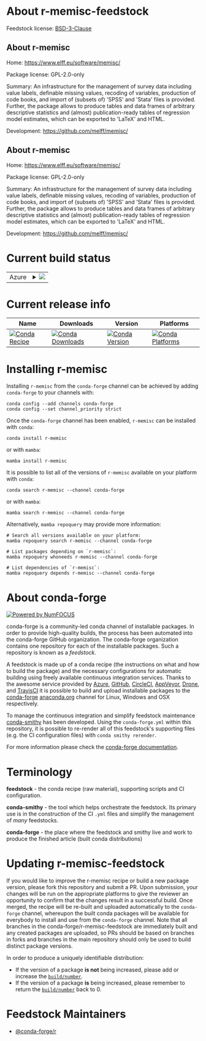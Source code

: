 About r-memisc-feedstock
========================

Feedstock license: [BSD-3-Clause](https://github.com/conda-forge/r-memisc-feedstock/blob/main/LICENSE.txt)


About r-memisc
--------------

Home: https://www.elff.eu/software/memisc/

Package license: GPL-2.0-only

Summary: An infrastructure for the management of survey data including value labels, definable missing values, recoding of variables, production of code books, and import of (subsets of) 'SPSS' and 'Stata' files is provided. Further, the package allows to produce tables and data frames of arbitrary descriptive statistics and (almost) publication-ready tables of regression model estimates, which can be exported to 'LaTeX' and HTML.

Development: https://github.com/melff/memisc/

About r-memisc
--------------

Home: https://www.elff.eu/software/memisc/

Package license: GPL-2.0-only

Summary: An infrastructure for the management of survey data including value labels, definable missing values, recoding of variables, production of code books, and import of (subsets of) 'SPSS' and 'Stata' files is provided. Further, the package allows to produce tables and data frames of arbitrary descriptive statistics and (almost) publication-ready tables of regression model estimates, which can be exported to 'LaTeX' and HTML.

Development: https://github.com/melff/memisc/

Current build status
====================


<table>
    
  <tr>
    <td>Azure</td>
    <td>
      <details>
        <summary>
          <a href="https://dev.azure.com/conda-forge/feedstock-builds/_build/latest?definitionId=18684&branchName=main">
            <img src="https://dev.azure.com/conda-forge/feedstock-builds/_apis/build/status/r-memisc-feedstock?branchName=main">
          </a>
        </summary>
        <table>
          <thead><tr><th>Variant</th><th>Status</th></tr></thead>
          <tbody><tr>
              <td>linux_64_r_base4.3</td>
              <td>
                <a href="https://dev.azure.com/conda-forge/feedstock-builds/_build/latest?definitionId=18684&branchName=main">
                  <img src="https://dev.azure.com/conda-forge/feedstock-builds/_apis/build/status/r-memisc-feedstock?branchName=main&jobName=linux&configuration=linux%20linux_64_r_base4.3" alt="variant">
                </a>
              </td>
            </tr><tr>
              <td>linux_64_r_base4.4</td>
              <td>
                <a href="https://dev.azure.com/conda-forge/feedstock-builds/_build/latest?definitionId=18684&branchName=main">
                  <img src="https://dev.azure.com/conda-forge/feedstock-builds/_apis/build/status/r-memisc-feedstock?branchName=main&jobName=linux&configuration=linux%20linux_64_r_base4.4" alt="variant">
                </a>
              </td>
            </tr><tr>
              <td>linux_aarch64_r_base4.3</td>
              <td>
                <a href="https://dev.azure.com/conda-forge/feedstock-builds/_build/latest?definitionId=18684&branchName=main">
                  <img src="https://dev.azure.com/conda-forge/feedstock-builds/_apis/build/status/r-memisc-feedstock?branchName=main&jobName=linux&configuration=linux%20linux_aarch64_r_base4.3" alt="variant">
                </a>
              </td>
            </tr><tr>
              <td>linux_aarch64_r_base4.4</td>
              <td>
                <a href="https://dev.azure.com/conda-forge/feedstock-builds/_build/latest?definitionId=18684&branchName=main">
                  <img src="https://dev.azure.com/conda-forge/feedstock-builds/_apis/build/status/r-memisc-feedstock?branchName=main&jobName=linux&configuration=linux%20linux_aarch64_r_base4.4" alt="variant">
                </a>
              </td>
            </tr><tr>
              <td>linux_ppc64le_r_base4.3</td>
              <td>
                <a href="https://dev.azure.com/conda-forge/feedstock-builds/_build/latest?definitionId=18684&branchName=main">
                  <img src="https://dev.azure.com/conda-forge/feedstock-builds/_apis/build/status/r-memisc-feedstock?branchName=main&jobName=linux&configuration=linux%20linux_ppc64le_r_base4.3" alt="variant">
                </a>
              </td>
            </tr><tr>
              <td>linux_ppc64le_r_base4.4</td>
              <td>
                <a href="https://dev.azure.com/conda-forge/feedstock-builds/_build/latest?definitionId=18684&branchName=main">
                  <img src="https://dev.azure.com/conda-forge/feedstock-builds/_apis/build/status/r-memisc-feedstock?branchName=main&jobName=linux&configuration=linux%20linux_ppc64le_r_base4.4" alt="variant">
                </a>
              </td>
            </tr><tr>
              <td>osx_64_r_base4.3</td>
              <td>
                <a href="https://dev.azure.com/conda-forge/feedstock-builds/_build/latest?definitionId=18684&branchName=main">
                  <img src="https://dev.azure.com/conda-forge/feedstock-builds/_apis/build/status/r-memisc-feedstock?branchName=main&jobName=osx&configuration=osx%20osx_64_r_base4.3" alt="variant">
                </a>
              </td>
            </tr><tr>
              <td>osx_64_r_base4.4</td>
              <td>
                <a href="https://dev.azure.com/conda-forge/feedstock-builds/_build/latest?definitionId=18684&branchName=main">
                  <img src="https://dev.azure.com/conda-forge/feedstock-builds/_apis/build/status/r-memisc-feedstock?branchName=main&jobName=osx&configuration=osx%20osx_64_r_base4.4" alt="variant">
                </a>
              </td>
            </tr><tr>
              <td>osx_arm64_r_base4.3</td>
              <td>
                <a href="https://dev.azure.com/conda-forge/feedstock-builds/_build/latest?definitionId=18684&branchName=main">
                  <img src="https://dev.azure.com/conda-forge/feedstock-builds/_apis/build/status/r-memisc-feedstock?branchName=main&jobName=osx&configuration=osx%20osx_arm64_r_base4.3" alt="variant">
                </a>
              </td>
            </tr><tr>
              <td>osx_arm64_r_base4.4</td>
              <td>
                <a href="https://dev.azure.com/conda-forge/feedstock-builds/_build/latest?definitionId=18684&branchName=main">
                  <img src="https://dev.azure.com/conda-forge/feedstock-builds/_apis/build/status/r-memisc-feedstock?branchName=main&jobName=osx&configuration=osx%20osx_arm64_r_base4.4" alt="variant">
                </a>
              </td>
            </tr><tr>
              <td>win_64_r_base4.3</td>
              <td>
                <a href="https://dev.azure.com/conda-forge/feedstock-builds/_build/latest?definitionId=18684&branchName=main">
                  <img src="https://dev.azure.com/conda-forge/feedstock-builds/_apis/build/status/r-memisc-feedstock?branchName=main&jobName=win&configuration=win%20win_64_r_base4.3" alt="variant">
                </a>
              </td>
            </tr><tr>
              <td>win_64_r_base4.4</td>
              <td>
                <a href="https://dev.azure.com/conda-forge/feedstock-builds/_build/latest?definitionId=18684&branchName=main">
                  <img src="https://dev.azure.com/conda-forge/feedstock-builds/_apis/build/status/r-memisc-feedstock?branchName=main&jobName=win&configuration=win%20win_64_r_base4.4" alt="variant">
                </a>
              </td>
            </tr>
          </tbody>
        </table>
      </details>
    </td>
  </tr>
</table>

Current release info
====================

| Name | Downloads | Version | Platforms |
| --- | --- | --- | --- |
| [![Conda Recipe](https://img.shields.io/badge/recipe-r--memisc-green.svg)](https://anaconda.org/conda-forge/r-memisc) | [![Conda Downloads](https://img.shields.io/conda/dn/conda-forge/r-memisc.svg)](https://anaconda.org/conda-forge/r-memisc) | [![Conda Version](https://img.shields.io/conda/vn/conda-forge/r-memisc.svg)](https://anaconda.org/conda-forge/r-memisc) | [![Conda Platforms](https://img.shields.io/conda/pn/conda-forge/r-memisc.svg)](https://anaconda.org/conda-forge/r-memisc) |

Installing r-memisc
===================

Installing `r-memisc` from the `conda-forge` channel can be achieved by adding `conda-forge` to your channels with:

```
conda config --add channels conda-forge
conda config --set channel_priority strict
```

Once the `conda-forge` channel has been enabled, `r-memisc` can be installed with `conda`:

```
conda install r-memisc
```

or with `mamba`:

```
mamba install r-memisc
```

It is possible to list all of the versions of `r-memisc` available on your platform with `conda`:

```
conda search r-memisc --channel conda-forge
```

or with `mamba`:

```
mamba search r-memisc --channel conda-forge
```

Alternatively, `mamba repoquery` may provide more information:

```
# Search all versions available on your platform:
mamba repoquery search r-memisc --channel conda-forge

# List packages depending on `r-memisc`:
mamba repoquery whoneeds r-memisc --channel conda-forge

# List dependencies of `r-memisc`:
mamba repoquery depends r-memisc --channel conda-forge
```


About conda-forge
=================

[![Powered by
NumFOCUS](https://img.shields.io/badge/powered%20by-NumFOCUS-orange.svg?style=flat&colorA=E1523D&colorB=007D8A)](https://numfocus.org)

conda-forge is a community-led conda channel of installable packages.
In order to provide high-quality builds, the process has been automated into the
conda-forge GitHub organization. The conda-forge organization contains one repository
for each of the installable packages. Such a repository is known as a *feedstock*.

A feedstock is made up of a conda recipe (the instructions on what and how to build
the package) and the necessary configurations for automatic building using freely
available continuous integration services. Thanks to the awesome service provided by
[Azure](https://azure.microsoft.com/en-us/services/devops/), [GitHub](https://github.com/),
[CircleCI](https://circleci.com/), [AppVeyor](https://www.appveyor.com/),
[Drone](https://cloud.drone.io/welcome), and [TravisCI](https://travis-ci.com/)
it is possible to build and upload installable packages to the
[conda-forge](https://anaconda.org/conda-forge) [anaconda.org](https://anaconda.org/)
channel for Linux, Windows and OSX respectively.

To manage the continuous integration and simplify feedstock maintenance
[conda-smithy](https://github.com/conda-forge/conda-smithy) has been developed.
Using the ``conda-forge.yml`` within this repository, it is possible to re-render all of
this feedstock's supporting files (e.g. the CI configuration files) with ``conda smithy rerender``.

For more information please check the [conda-forge documentation](https://conda-forge.org/docs/).

Terminology
===========

**feedstock** - the conda recipe (raw material), supporting scripts and CI configuration.

**conda-smithy** - the tool which helps orchestrate the feedstock.
                   Its primary use is in the construction of the CI ``.yml`` files
                   and simplify the management of *many* feedstocks.

**conda-forge** - the place where the feedstock and smithy live and work to
                  produce the finished article (built conda distributions)


Updating r-memisc-feedstock
===========================

If you would like to improve the r-memisc recipe or build a new
package version, please fork this repository and submit a PR. Upon submission,
your changes will be run on the appropriate platforms to give the reviewer an
opportunity to confirm that the changes result in a successful build. Once
merged, the recipe will be re-built and uploaded automatically to the
`conda-forge` channel, whereupon the built conda packages will be available for
everybody to install and use from the `conda-forge` channel.
Note that all branches in the conda-forge/r-memisc-feedstock are
immediately built and any created packages are uploaded, so PRs should be based
on branches in forks and branches in the main repository should only be used to
build distinct package versions.

In order to produce a uniquely identifiable distribution:
 * If the version of a package **is not** being increased, please add or increase
   the [``build/number``](https://docs.conda.io/projects/conda-build/en/latest/resources/define-metadata.html#build-number-and-string).
 * If the version of a package **is** being increased, please remember to return
   the [``build/number``](https://docs.conda.io/projects/conda-build/en/latest/resources/define-metadata.html#build-number-and-string)
   back to 0.

Feedstock Maintainers
=====================

* [@conda-forge/r](https://github.com/orgs/conda-forge/teams/r/)


